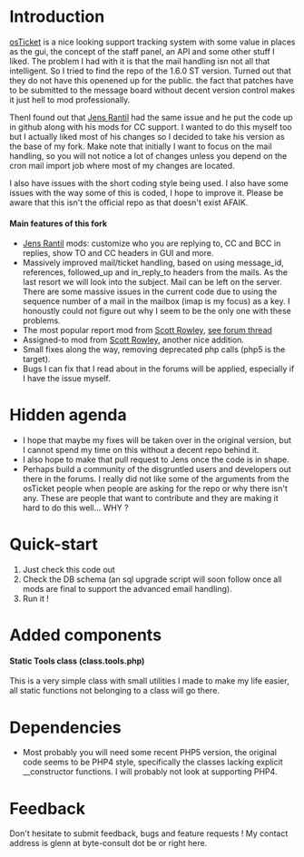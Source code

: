 Introduction
============

[osTicket](http://osticket.com) is a nice looking support tracking system with some value in places as the gui, the concept of the staff panel, an API and some other stuff I liked.  The problem I had with it is that the mail handling isn not all that intelligent.   So I tried to find the repo of the 1.6.0 ST version.   Turned out that they do not have this openened up for the public.  the fact that patches have to be submitted to the message board without decent version control makes it just hell to mod professionally.  

ThenI found out that [Jens Rantil](https://github.com/JensRantil/) had the same issue and he put the code up in github along with his mods for CC support.  I wanted to do this myself too but I actually liked most of his changes so I decided to take his version as the base of my fork.  Make note that initially I want to focus on the mail handling, so you will not notice a lot of changes unless you depend on the cron mail import job where most of my changes are located.

I also have issues with the short coding style being used.  I also have some issues with the way some of this is coded, I hope to improve it.  Please be aware that this isn't the official repo as that doesn't exist AFAIK.

#### Main features of this fork
- [Jens Rantil](https://github.com/JensRantil/) mods: customize who you are replying to, CC and BCC in replies, show TO and CC headers in GUI and more.
- Massively improved mail/ticket handling, based on using message_id, references, followed_up and in_reply_to headers from the mails.  As the last resort we will look into the subject.  Mail can be left on the server.  There are some massive issues in the current code due to using the sequence number of a mail in the mailbox (imap is my focus) as a key.  I honoustly could not figure out why I seem to be the only one with these problems.
- The most popular report mod from [Scott Rowley](http://sudobash.net/?p=821), [see forum thread](http://osticket.com/forums/showthread.php?t=6171) 
- Assigned-to mod from [Scott Rowley](http://sudobash.net/?p=158), another nice addition.
- Small fixes along the way, removing deprecated php calls (php5 is the target).
- Bugs I can fix that I read about in the forums will be applied, especially if I have the issue myself.

Hidden agenda
=============
- I hope that maybe my fixes will be taken over in the original version, but I cannot spend my time on this without a decent repo behind it. 
- I also hope to make that pull request to Jens once the code is in shape.
- Perhaps build a community of the disgruntled users and developers out there in the forums.  I really did not like some of the arguments from the osTicket people when people are asking for the repo or why there isn't any.  These are people that want to contribute and they are making it hard to do this well... WHY ?

Quick-start
===========

1. Just check this code out
2. Check the DB schema (an sql upgrade script will soon follow once all mods are final to support the advanced email handling).
3. Run it !

Added components
================

#### Static Tools class (class.tools.php)

This is a very simple class with small utilities I made to make my life easier, all static functions not belonging to a class will go there.

Dependencies
============
 - Most probably you will need some recent PHP5 version, the original code seems to be PHP4 style, specifically the classes lacking explicit __constructor functions.  I will probably not look at supporting PHP4.

Feedback
========

Don't hesitate to submit feedback, bugs and feature requests ! My contact address is glenn at byte-consult dot be or right here.
